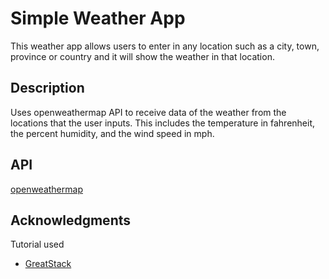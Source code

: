 # Simple Weather App
This weather app allows users to enter in any location such as a city, town, province or country and it will show the weather in that location.
## Description
Uses openweathermap API to receive data of the weather from the locations that the user inputs. This includes the temperature in fahrenheit, the percent humidity, and the wind speed in mph. 
## API
[openweathermap](https://openweathermap.org/api)
## Acknowledgments
Tutorial used
* [GreatStack]([https://www.youtube.com/@GreatStackDev](https://www.youtube.com/watch?v=MIYQR-Ybrn4))

